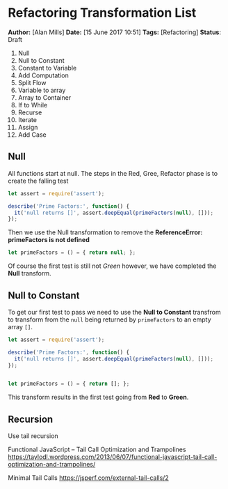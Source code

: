 Refactoring Transformation List
==============================================
**Author:** [Alan Mills]
**Date:** [15 June 2017 10:51]
**Tags:** [Refactoring]
**Status**: Draft

1. Null
2. Null to Constant
3. Constant to Variable
4. Add Computation
5. Split Flow
6. Variable to array
7. Array to Container
8. If to While
9. Recurse
10. Iterate
11. Assign
12. Add Case


## Null
All functions start at null.  The steps in the Red, Gree, Refactor phase is to create the falling test
``` javascript
let assert = require('assert');

describe('Prime Factors:', function() {
  it('null returns []', assert.deepEqual(primeFactors(null), []));
});
```

Then we use the Null transformation to remove the **ReferenceError: primeFactors is not defined**

``` javascript 
let primeFactors = () = { return null; };
```

Of course the first test is still not *Green* however, we have completed the **Null** transform.

## Null to Constant
To get our first test to pass we need to use the **Null to Constant** transfrom to transform from the `null` being returned by `primeFactors` to an empty array `[]`.

``` javascript
let assert = require('assert');

describe('Prime Factors:', function() {
  it('null returns []', assert.deepEqual(primeFactors(null), []));
});


let primeFactors = () = { return []; };
```

This transform results in the first test going from **Red** to **Green**.


## Recursion
Use tail recursion

Functional JavaScript – Tail Call Optimization and Trampolines https://taylodl.wordpress.com/2013/06/07/functional-javascript-tail-call-optimization-and-trampolines/

Minimal Tail Calls https://jsperf.com/external-tail-calls/2
